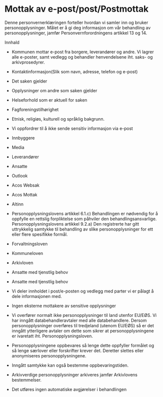 # Mottak av e-post/post/Postmottak


  

Denne personvernerklæringen forteller hvordan vi samler inn og bruker personopplysninger. Målet er å gi deg informasjon om vår behandling av personopplysninger, jamfør Personvernforordningens artikkel 13 og 14.

  

Innhald

*   Kommunen mottar e-post fra borgere, leverandører og andre. Vi lagrer alle e-poster, samt vedlegg og behandler henvendelsene iht. saks- og arkivprosedyrer.  
    
*   Kontaktinformasjon(Slik som navn, adresse, telefon og e-post)  
    
*   Det saken gjelder  
    
*   Opplysninger om andre som saken gjelder  
    
*   Helseforhold som er aktuell for saken  
    
*   Fagforeningstilhørighet  
    
*   Etnisk, religiøs, kulturell og språklig bakgrunn.  
    
*   Vi oppfordrer til å ikke sende sensitiv informasjon via e-post  
    
*   Innbyggere  
    
*   Media  
    
*   Leverandører  
    
*   Ansatte  
    
*   Outlook  
    
*   Acos Websak  
    
*   Acos Mottak  
    
*   Altinn  
    
*   Personopplysningslovens artikkel 6.1.c) Behandlingen er nødvendig for å oppfylle en rettslig forpliktelse som påhviler den behandlingsansvarlige. Personopplysningslovens artikkel 9.2.a) Den registrerte har gitt uttrykkelig samtykke til behandling av slike personopplysninger for ett eller flere spesifikke formål.  
    
*   Forvaltningsloven  
    
*   Kommuneloven  
    
*   Arkivloven  
    
*   Ansatte med tjenstlig behov  
    
*   Ansatte med tjenstlig behov  
    
*   Vi deler innholdet i post/e-posten og vedlegg med parter vi er pålagt å dele informasjonen med.  
    
*   Ingen eksterne mottakere av sensitive opplysninger  
    
*   Vi overfører normalt ikke personopplysninger til land utenfor EU/EØS. Vi har inngått databehandleravtaler med alle databehandlere. Dersom personopplysninger overføres til tredjeland (utenom EU/EØS) så er det inngått ytterligere avtaler om dette som sikrer at personopplysningene er ivaretatt iht. Personopplysningsloven.  
    
*   Personopplysningene oppbevares så lenge dette oppfyller formålet og så lenge særlover eller forskrifter krever det. Deretter slettes eller anonymiseres personopplysningene.  
    
*   Inngått samtykke kan også bestemme oppbevaringstiden.  
    
*   Arkivverdige personopplysninger arkiveres jamfør Arkivlovens bestemmelser.  
    
*   Det utføres ingen automatiske avgjørelser i behandlingen